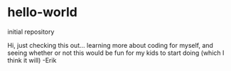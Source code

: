 # hello-world
initial repository

Hi, just checking this out... learning more about coding for myself, and seeing whether or not this would be fun for my kids to start doing (which I think it will)
-Erik
